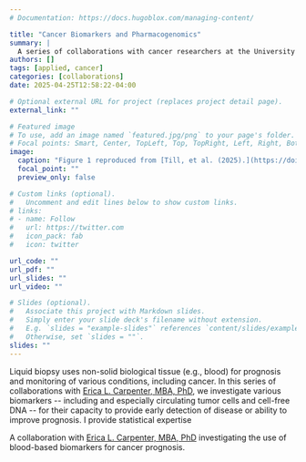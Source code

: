 ```yaml
---
# Documentation: https://docs.hugoblox.com/managing-content/

title: "Cancer Biomarkers and Pharmacogenomics"
summary: | 
  A series of collaborations with cancer researchers at the University of Pennsylvania and the University of Michigan investigating associations between biomarkers, genes, tumor morphology, and outcomes.
authors: []
tags: [applied, cancer]
categories: [collaborations]
date: 2025-04-25T12:58:22-04:00

# Optional external URL for project (replaces project detail page).
external_link: ""

# Featured image
# To use, add an image named `featured.jpg/png` to your page's folder.
# Focal points: Smart, Center, TopLeft, Top, TopRight, Left, Right, BottomLeft, Bottom, BottomRight.
image:
  caption: "Figure 1 reproduced from [Till, et al. (2025).](https://doi.org/pgbf)"
  focal_point: ""
  preview_only: false

# Custom links (optional).
#   Uncomment and edit lines below to show custom links.
# links:
# - name: Follow
#   url: https://twitter.com
#   icon_pack: fab
#   icon: twitter

url_code: ""
url_pdf: ""
url_slides: ""
url_video: ""

# Slides (optional).
#   Associate this project with Markdown slides.
#   Simply enter your slide deck's filename without extension.
#   E.g. `slides = "example-slides"` references `content/slides/example-slides.md`.
#   Otherwise, set `slides = ""`.
slides: ""
---
```


Liquid biopsy uses non-solid biological tissue (e.g., blood) for prognosis and
monitoring of various conditions, including cancer. In this series of
collaborations with [Erica L. Carpenter, MBA,
PhD](https://www.med.upenn.edu/apps/faculty/index.php/g275/p4879423), we
investigate various biomarkers -- including and especially circulating tumor
cells and cell-free DNA -- for their capacity to provide early detection of
disease or ability to improve prognosis. I provide statistical expertise 

  A collaboration with [Erica L. Carpenter, MBA, PhD](https://www.med.upenn.edu/apps/faculty/index.php/g275/p4879) investigating the use of blood-based biomarkers for cancer prognosis.
